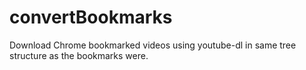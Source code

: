 # convertBookmarks
Download Chrome bookmarked videos using youtube-dl in same tree structure as the bookmarks were.
